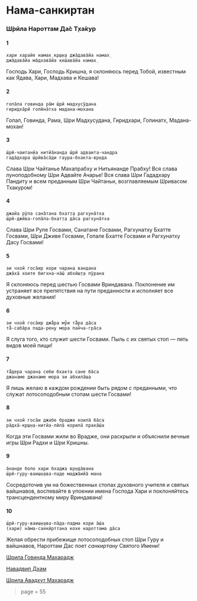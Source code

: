 # Нама-санкиртан

### Ш́рӣла Нароттам Да̄с Т̣ха̄кур

#### 1

    хари харайе намах̣ кр̣ш̣н̣а джа̄дава̄йа намах̣
    джа̄дава̄йа ма̄дхава̄йа кеш́ава̄йа намах̣

Господь Хари, Господь Кришна, я склоняюсь перед Тобой, известным как Ядава, Хари, Мадхава и Кешава!

#### 2

    гопа̄ла говинда ра̄м ш́рӣ мадхусӯдана
    гиридха̄рӣ гопӣна̄тха мадана-мохана

Гопал, Говинда, Рама, Шри Мадхусудана, Гиридхари, Гопинатх, Мадана-мохан!

#### 3

    ш́рӣ-чаитанйа нитйа̄нанда ш́рӣ адваита-чандра
    гада̄дхара ш́рӣва̄са̄ди гаура-бхакта-вр̣нда

Слава Шри Чайтанье Махапрабху и Нитьянанде Прабху! Вся слава луноподобному Шри Адвайте Ачарье! Вся слава Шри Гададхару Пандиту и всем преданным Шри Чайтаньи, возглавляемым Шривасом Тхакуром!

#### 4

    джайа рӯпа сана̄тана бхат̣т̣а рагхуна̄тха
    ш́рӣ-джӣва-гопа̄ла-бхат̣т̣а да̄са рагхуна̄тха

Слава Шри Рупе Госвами, Санатане Госвами, Рагхунатху Бхатте Госвами, Шри Дживе Госвами, Гопале Бхатте Госвами и Рагхунатху Дасу Госвами!

#### 5

    эи чхой госа̄ир кори чаран̣а вандана
    джа̄ха̄ хоите бигхна-на̄ш́ абхӣш̣т̣а пӯрана

Я склоняюсь перед шестью Госвами Вриндавана. Поклонение им устраняет все препятствия на пути преданности и исполняет все духовные желания!

#### 6

    эи чхой госа̄ир джа̄̐ра му̐и та̄̐ра да̄са
    та̄̐-саба̄ра пада-рен̣у мора пан̃ча-гра̄са

Я слуга того, кто служит шести Госвами. Пыль с их святых стоп — пять видов моей пищи!

#### 7

    та̄̐дера чаран̣а себи бхакта сане ба̄са
    джанаме джанаме мора эи абхила̄ш̣а

Я лишь желаю в каждом рождении быть рядом с преданными, что служат лотосоподобным стопам шести Госвами!

#### 8

    эи чхой госа̄и джабе брадже коила̄ ба̄са
    ра̄дха̄-кр̣ш̣н̣а-нитйа-лӣла̄ корила̄ прака̄ш́а

Когда эти Госвами жили во Врадже, они раскрыли и объяснили вечные игры Шри Радхи и Шри Кришны.

#### 9

    а̄нанде боло хари бхаджа вр̣нда̄вана
    ш́рӣ-гуру-ваиш̣н̣ава-паде маджа̄ийа̄ мана

Сосредоточив ум на божественных стопах духовного учителя и святых вайшнавов, воспевайте в упоении имена Господа Хари и поклоняйтесь трансцендентному миру Вриндавана!

#### 10

    ш́рӣ-гуру-ваиш̣н̣ава-па̄да-падма кори а̄ш́а
    (хари) на̄ма-сан̇кӣрттана кохе нароттама да̄са

Желая обрести прибежище лотосоподобных стоп Шри Гуру и вайшнавов, Нароттам Дас поет *санкиртану* Святого Имени!


[Шрила Говинда Махарадж](https://soundcloud.com/bharatimaharaj/govinda-maharaj-hari-haraye)

[Навадвип Дхам](https://soundcloud.com/bharatimaharaj/navadwip-scsm-hari-haraye)

[Шрила Авадхут Махарадж](https://soundcloud.com/bharatimaharaj/avadxut-maxaradzh-xari-xaraje)

> page = 55